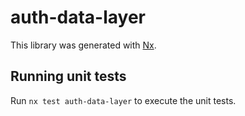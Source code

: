 # auth-data-layer

This library was generated with [Nx](https://nx.dev).

## Running unit tests

Run `nx test auth-data-layer` to execute the unit tests.
